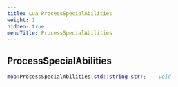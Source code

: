 ```yaml
---
title: Lua ProcessSpecialAbilities
weight: 1
hidden: true
menuTitle: ProcessSpecialAbilities
---
```

## ProcessSpecialAbilities
```lua
mob:ProcessSpecialAbilities(std::string str); -- void
```